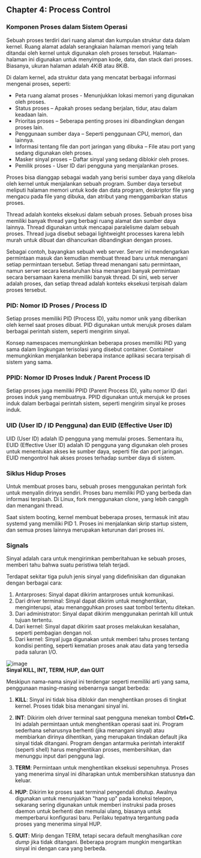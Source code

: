 ## Chapter 4: Process Control
### Komponen Proses dalam Sistem Operasi
Sebuah proses terdiri dari ruang alamat dan kumpulan struktur data dalam kernel. Ruang alamat adalah serangkaian halaman memori yang telah ditandai oleh kernel untuk digunakan oleh proses tersebut. Halaman-halaman ini digunakan untuk menyimpan kode, data, dan stack dari proses. Biasanya, ukuran halaman adalah 4KiB atau 8KiB.

Di dalam kernel, ada struktur data yang mencatat berbagai informasi mengenai proses, seperti:
- Peta ruang alamat proses - Menunjukkan lokasi memori yang digunakan oleh proses.
- Status proses – Apakah proses sedang berjalan, tidur, atau dalam keadaan lain.
- Prioritas proses – Seberapa penting proses ini dibandingkan dengan proses lain.
- Penggunaan sumber daya – Seperti penggunaan CPU, memori, dan lainnya.
- Informasi tentang file dan port jaringan yang dibuka – File atau port yang sedang digunakan oleh proses.
- Masker sinyal proses – Daftar sinyal yang sedang diblokir oleh proses.
- Pemilik proses - User ID dari pengguna yang menjalankan proses.

Proses bisa dianggap sebagai wadah yang berisi sumber daya yang dikelola oleh kernel untuk menjalankan sebuah program. Sumber daya tersebut meliputi halaman memori untuk kode dan data program, deskriptor file yang mengacu pada file yang dibuka, dan atribut yang menggambarkan status proses.

Thread adalah konteks eksekusi dalam sebuah proses. Sebuah proses bisa memiliki banyak thread yang berbagi ruang alamat dan sumber daya lainnya. Thread digunakan untuk mencapai paralelisme dalam sebuah proses. Thread juga disebut sebagai lightweight processes karena lebih murah untuk dibuat dan dihancurkan dibandingkan dengan proses.

Sebagai contoh, bayangkan sebuah web server. Server ini mendengarkan permintaan masuk dan kemudian membuat thread baru untuk menangani setiap permintaan tersebut. Setiap thread menangani satu permintaan, namun server secara keseluruhan bisa menangani banyak permintaan secara bersamaan karena memiliki banyak thread. Di sini, web server adalah proses, dan setiap thread adalah konteks eksekusi terpisah dalam proses tersebut.

### PID: Nomor ID Proses / Process ID
Setiap proses memiliki PID (Process ID), yaitu nomor unik yang diberikan oleh kernel saat proses dibuat. PID digunakan untuk merujuk proses dalam berbagai perintah sistem, seperti mengirim sinyal.

Konsep namespaces memungkinkan beberapa proses memiliki PID yang sama dalam lingkungan terisolasi yang disebut container. Container memungkinkan menjalankan beberapa instance aplikasi secara terpisah di sistem yang sama.

### PPID: Nomor ID Proses Induk / Parent Process ID
Setiap proses juga memiliki PPID (Parent Process ID), yaitu nomor ID dari proses induk yang membuatnya. PPID digunakan untuk merujuk ke proses induk dalam berbagai perintah sistem, seperti mengirim sinyal ke proses induk.

### UID (User ID / ID Pengguna) dan EUID (Effective User ID)
UID (User ID) adalah ID pengguna yang memulai proses. Sementara itu, EUID (Effective User ID) adalah ID pengguna yang digunakan oleh proses untuk menentukan akses ke sumber daya, seperti file dan port jaringan. EUID mengontrol hak akses proses terhadap sumber daya di sistem.

### Siklus Hidup Proses
Untuk membuat proses baru, sebuah proses menggunakan perintah fork untuk menyalin dirinya sendiri. Proses baru memiliki PID yang berbeda dan informasi terpisah. Di Linux, fork menggunakan clone, yang lebih canggih dan menangani thread.

Saat sistem booting, kernel membuat beberapa proses, termasuk init atau systemd yang memiliki PID 1. Proses ini menjalankan skrip startup sistem, dan semua proses lainnya merupakan keturunan dari proses ini.

### Signals
Sinyal adalah cara untuk mengirimkan pemberitahuan ke sebuah proses, memberi tahu bahwa suatu peristiwa telah terjadi.

Terdapat sekitar tiga puluh jenis sinyal yang didefinisikan dan digunakan dengan berbagai cara:
1. Antarproses: Sinyal dapat dikirim antarproses untuk komunikasi.
2. Dari driver terminal: Sinyal dapat dikirim untuk menghentikan, menginterupsi, atau menangguhkan proses saat tombol tertentu ditekan.
3. Dari administrator: Sinyal dapat dikirim menggunakan perintah kill untuk tujuan tertentu.
4. Dari kernel: Sinyal dapat dikirim saat proses melakukan kesalahan, seperti pembagian dengan nol.
5. Dari kernel: Sinyal juga digunakan untuk memberi tahu proses tentang kondisi penting, seperti kematian proses anak atau data yang tersedia pada saluran I/O.

![image](https://github.com/user-attachments/assets/89153ba8-4a64-41d5-a7ed-6f12dc659217)  
**Sinyal KILL, INT, TERM, HUP, dan QUIT**

Meskipun nama-nama sinyal ini terdengar seperti memiliki arti yang sama, penggunaan masing-masing sebenarnya sangat berbeda:

1. **KILL**: Sinyal ini tidak bisa diblokir dan menghentikan proses di tingkat kernel. Proses tidak bisa menangani sinyal ini.
   
2. **INT**: Dikirim oleh driver terminal saat pengguna menekan tombol **Ctrl+C**. Ini adalah permintaan untuk menghentikan operasi saat ini. Program sederhana seharusnya berhenti (jika menangani sinyal) atau membiarkan dirinya dihentikan, yang merupakan tindakan default jika sinyal tidak ditangani. Program dengan antarmuka perintah interaktif (seperti shell) harus menghentikan proses, membersihkan, dan menunggu input dari pengguna lagi.

3. **TERM**: Permintaan untuk menghentikan eksekusi sepenuhnya. Proses yang menerima sinyal ini diharapkan untuk membersihkan statusnya dan keluar.

4. **HUP**: Dikirim ke proses saat terminal pengendali ditutup. Awalnya digunakan untuk menunjukkan "hang up" pada koneksi telepon, sekarang sering digunakan untuk memberi instruksi pada proses daemon untuk berhenti dan memulai ulang, biasanya untuk memperbarui konfigurasi baru. Perilaku tepatnya tergantung pada proses yang menerima sinyal HUP.

5. **QUIT**: Mirip dengan TERM, tetapi secara default menghasilkan *core dump* jika tidak ditangani. Beberapa program mungkin mengartikan sinyal ini dengan cara yang berbeda.





